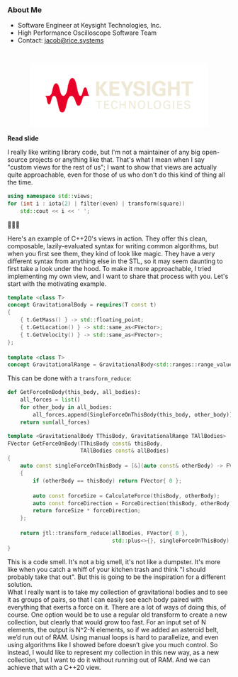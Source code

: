 <section>

<div class="hl-block left-align">

### About Me

- Software Engineer at Keysight Technologies, Inc.
- High Performance Oscilloscope Software Team
- Contact: jacob@rice.systems

<center>
    <img src="images/keysight-logo.png" width="400" style="margin-top: 30px"
         alt="Keysight Technologies, Inc." />
</center>

</div>

<aside class="notes">

**Read slide**

I really like writing library code, but I'm not a maintainer of any big open-source projects or anything like that. 
That's what I mean when I say "custom views for the rest of us"; I want to show that views are actually quite 
approachable, even for those of us who don't do this kind of thing all the time.

</aside>

</section>
<section>

```c++ []
using namespace std::views;
for (int i : iota(2) | filter(even) | transform(square))
	std::cout << i << ' ';
``` 

<div class="huge-text">🎉🎆🎊</div>

<aside class="notes">

Here's an example of C++20's views in action. They offer this clean, composable, lazily-evaluated syntax for writing
common algorithms, but when you first see them, they kind of look like magic. They have a very different syntax from 
anything else in the STL, so it may seem daunting to first take a look under the hood. To make it more approachable, I 
tried implementing my own view, and I want to share that process with you. Let's start with the motivating example.

</aside>

</section>
<section data-background-image="images/solar-system.png" data-background-size="contain">
</section>
<section data-background-image="images/simplified-gravity.png" data-background-size="contain">
</section>
<section>

```c++ []
template <class T>
concept GravitationalBody = requires(T const t)
{
	{ t.GetMass() } -> std::floating_point;
	{ t.GetLocation() } -> std::same_as<FVector>;
	{ t.GetVelocity() } -> std::same_as<FVector>;
};

template <class T>
concept GravitationalRange = GravitationalBody<std::ranges::range_value_t<T>>;
```

</section>
<section data-background-image="images/simplified-gravity.png" data-background-size="contain">
</section>
<section data-background-image="images/simplified-gravity-red-forces.png" data-background-size="contain">
</section>
<section data-background-image="images/simplified-gravity-total-red-forces.png" data-background-size="contain">
</section>
<section>

<div class="fragment">
This can be done with a <code>transform_reduce</code>:
</div>

```python
def GetForceOnBody(this_body, all_bodies):
    all_forces = list()
    for other_body in all_bodies:
        all_forces.append(SingleForceOnThisBody(this_body, other_body))
    return sum(all_forces)
```

</section>
<section>

```c++ [|14-15|5-12||7]
template <GravitationalBody TThisBody, GravitationalRange TAllBodies>
FVector GetForceOnBody(TThisBody const& thisBody,
                       TAllBodies const& allBodies)
{
    auto const singleForceOnThisBody = [&](auto const& otherBody) -> FVector
    {
        if (otherBody == thisBody) return FVector{ 0 };
        
        auto const forceSize = CalculateForce(thisBody, otherBody);
        auto const forceDirection = ForceDirection(thisBody, otherBody);
        return forceSize * forceDirection;
    };

    return jtl::transform_reduce(allBodies, FVector{ 0 },
                                 std::plus<>{}, singleForceOnThisBody);
}
```

<aside class="notes">
This is a code smell. It's not a big smell, it's not like a dumpster. It's more like when you catch a whiff of your 
kitchen trash and think "I should probably take that out". But this is going to be the inspiration for a different 
solution.
</aside>

</section>
<section data-background-image="images/planet-transformation-bad.png" data-background-size="contain">
</section>
<section data-background-image="images/planet-transformation-bad-x.png" data-background-size="contain">
</section>
<section data-background-image="images/planet-transformation.png" data-background-size="contain">
<aside class="notes">
What I really want is to take my collection of gravitational bodies and to see it as groups of pairs, so that I can 
easily see each body paired with everything that exerts a force on it. There are a lot of ways of doing this, of course. 
One option would be to use a regular old transform to create a new collection, but clearly that would grow too fast. 
For an input set of N elements, the output is N^2-N elements, so if we added an asteroid belt, we’d run out of RAM. 
Using manual loops is hard to parallelize, and even using algorithms like I showed before doesn’t give you much control. 
So instead, I would like to represent my collection in this new way, as a new collection, but I want to do it without 
running out of RAM. And we can achieve that with a C++20 view.
</aside>
</section>
